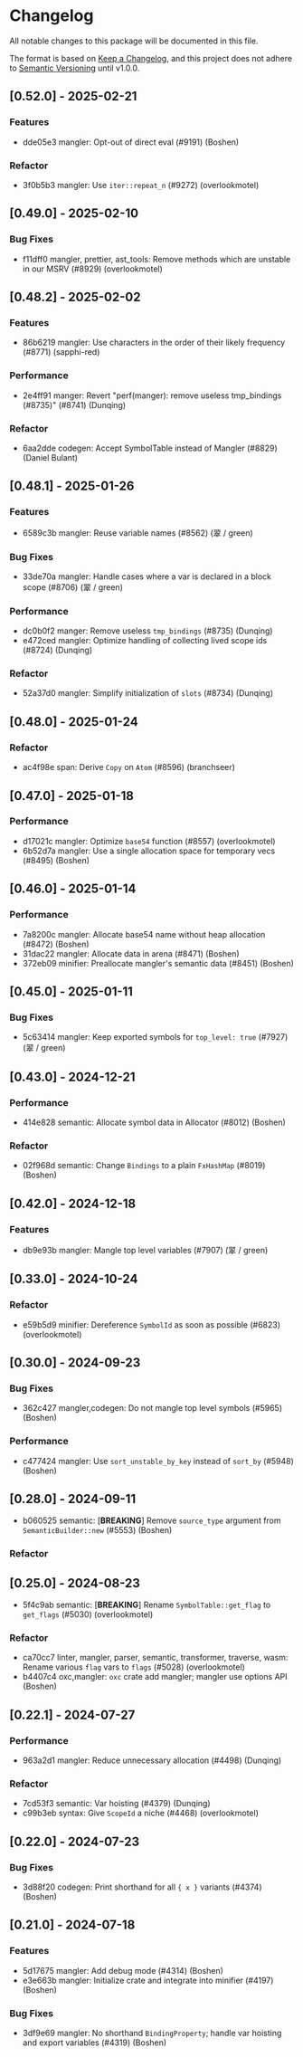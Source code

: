 # Changelog

All notable changes to this package will be documented in this file.

The format is based on [Keep a Changelog](https://keepachangelog.com/en/1.0.0/), and this project does not adhere to [Semantic Versioning](https://semver.org/spec/v2.0.0.html) until v1.0.0.

## [0.52.0] - 2025-02-21

### Features

- dde05e3 mangler: Opt-out of direct eval (#9191) (Boshen)

### Refactor

- 3f0b5b3 mangler: Use `iter::repeat_n` (#9272) (overlookmotel)

## [0.49.0] - 2025-02-10

### Bug Fixes

- f11dff0 mangler, prettier, ast_tools: Remove methods which are unstable in our MSRV (#8929) (overlookmotel)

## [0.48.2] - 2025-02-02

### Features

- 86b6219 mangler: Use characters in the order of their likely frequency (#8771) (sapphi-red)

### Performance

- 2e4ff91 manger: Revert "perf(manger): remove useless tmp_bindings (#8735)" (#8741) (Dunqing)

### Refactor

- 6aa2dde codegen: Accept SymbolTable instead of Mangler (#8829) (Daniel Bulant)

## [0.48.1] - 2025-01-26

### Features

- 6589c3b mangler: Reuse variable names (#8562) (翠 / green)

### Bug Fixes

- 33de70a mangler: Handle cases where a var is declared in a block scope (#8706) (翠 / green)

### Performance

- dc0b0f2 manger: Remove useless `tmp_bindings` (#8735) (Dunqing)
- e472ced mangler: Optimize handling of collecting lived scope ids (#8724) (Dunqing)

### Refactor

- 52a37d0 mangler: Simplify initialization of `slots` (#8734) (Dunqing)

## [0.48.0] - 2025-01-24

### Refactor

- ac4f98e span: Derive `Copy` on `Atom` (#8596) (branchseer)

## [0.47.0] - 2025-01-18

### Performance

- d17021c mangler: Optimize `base54` function (#8557) (overlookmotel)
- 6b52d7a mangler: Use a single allocation space for temporary vecs (#8495) (Boshen)

## [0.46.0] - 2025-01-14

### Performance

- 7a8200c mangler: Allocate base54 name without heap allocation (#8472) (Boshen)
- 31dac22 mangler: Allocate data in arena (#8471) (Boshen)
- 372eb09 minifier: Preallocate mangler's semantic data (#8451) (Boshen)

## [0.45.0] - 2025-01-11

### Bug Fixes

- 5c63414 mangler: Keep exported symbols for `top_level: true` (#7927) (翠 / green)

## [0.43.0] - 2024-12-21

### Performance

- 414e828 semantic: Allocate symbol data in Allocator (#8012) (Boshen)

### Refactor

- 02f968d semantic: Change `Bindings` to a plain `FxHashMap` (#8019) (Boshen)

## [0.42.0] - 2024-12-18

### Features

- db9e93b mangler: Mangle top level variables (#7907) (翠 / green)

## [0.33.0] - 2024-10-24

### Refactor

- e59b5d9 minifier: Dereference `SymbolId` as soon as possible (#6823) (overlookmotel)

## [0.30.0] - 2024-09-23

### Bug Fixes

- 362c427 mangler,codegen: Do not mangle top level symbols (#5965) (Boshen)

### Performance

- c477424 mangler: Use `sort_unstable_by_key` instead of `sort_by` (#5948) (Boshen)

## [0.28.0] - 2024-09-11

- b060525 semantic: [**BREAKING**] Remove `source_type` argument from `SemanticBuilder::new` (#5553) (Boshen)

### Refactor


## [0.25.0] - 2024-08-23

- 5f4c9ab semantic: [**BREAKING**] Rename `SymbolTable::get_flag` to `get_flags` (#5030) (overlookmotel)

### Refactor

- ca70cc7 linter, mangler, parser, semantic, transformer, traverse, wasm: Rename various `flag` vars to `flags` (#5028) (overlookmotel)
- b4407c4 oxc,mangler: `oxc` crate add mangler; mangler use options API (Boshen)

## [0.22.1] - 2024-07-27

### Performance

- 963a2d1 mangler: Reduce unnecessary allocation (#4498) (Dunqing)

### Refactor

- 7cd53f3 semantic: Var hoisting (#4379) (Dunqing)
- c99b3eb syntax: Give `ScopeId` a niche (#4468) (overlookmotel)

## [0.22.0] - 2024-07-23

### Bug Fixes

- 3d88f20 codegen: Print shorthand for all `{ x }` variants (#4374) (Boshen)

## [0.21.0] - 2024-07-18

### Features

- 5d17675 mangler: Add debug mode (#4314) (Boshen)
- e3e663b mangler: Initialize crate and integrate into minifier (#4197) (Boshen)

### Bug Fixes

- 3df9e69 mangler: No shorthand `BindingProperty`; handle var hoisting and export variables (#4319) (Boshen)

